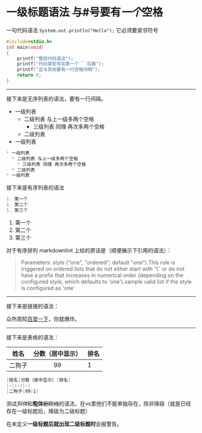 # 一级标题**语法** 与#号要有*一个*空格

一句代码语法 `System.out.println("Hello");` 它必须要紧邻符号

```C
#include<stdio.h>
int main(void)
{
    printf("整段代码语法");
    printf("代码类型写在第一个```后面");
    printf("且与其他要有一行空格间隔");
    return 0;
}
```

---
接下来是无序列表的语法，要有一行间隔。

* 一级列表
  * 二级列表 与上一级多两个空格
    * 三级列表 同理 再次多两个空格
  * 二级列表
* 一级列表

```markdown
* 一级列表
  * 二级列表 与上一级多两个空格
    * 三级列表 同理 再次多两个空格
  * 二级列表
* 一级列表
```

接下来是有序列表的语法

```markdown
1. 第一个
1. 第二个
1. 第三个
```

1. 第一个
1. 第二个
1. 第三个

对于有序排列 markdownlint 上给的原话是（顺便展示下引用的语法）：
>Parameters: style ("one", "ordered"; default "one").This rule is triggered on ordered lists that do not either start with '1.' or do not have a prefix that increases in numerical order (depending on the configured style, which defaults to 'one').xample valid list if the style is configured as 'one'

---
接下来是链接的语法：

众所周知[百度一下](https://www.baidu.com)，你就爆炸。

---
接下来是表格的语法：

|姓名|分数（居中显示）|排名|
|-|:-:|-|
|二狗子|99|1|

```markdown
|姓名|分数（居中显示）|排名|
|-|:-:|-|
|二狗子|99|1|
```

测试*斜体*和**粗体**~~删除线~~的语法，在vs里他们不能单独存在，除非降级（就是已经存在一级标题后，降级为二级标题）

在未定义**一级标题后就出现二级标题时**会报警告。